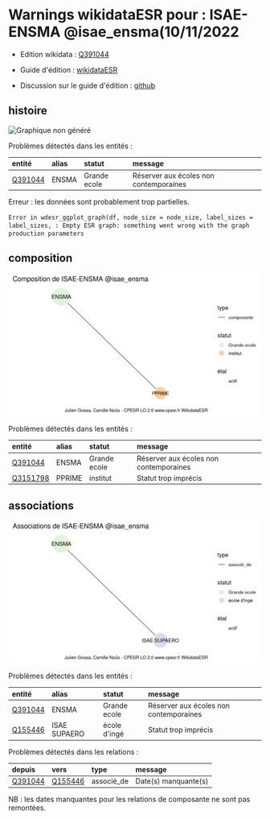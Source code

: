 Warnings wikidataESR pour : ISAE-ENSMA @isae_ensma(10/11/2022
================

- Edition wikidata : [Q391044](https://www.wikidata.org/wiki/Q391044)
- Guide d'édition : [wikidataESR](https://github.com/cpesr/wikidataESR/)

- Discussion sur le guide d'édition : [github](https://github.com/cpesr/wikidataESR/issues)



## histoire 

![Graphique non généré](Q391044-histoire.png) 

Problèmes détectés dans les entités :

|entité                                           |alias |statut       |message                                |
|:------------------------------------------------|:-----|:------------|:--------------------------------------|
|[Q391044](https://www.wikidata.org/wiki/Q391044) |ENSMA |Grande ecole |Réserver aux écoles non contemporaines |

 


Erreur : les données sont probablement trop partielles.
```
Error in wdesr_ggplot_graph(df, node_size = node_size, label_sizes = label_sizes, : Empty ESR graph: something went wrong with the graph production parameters

``` 



## composition 

![Graphique non généré](Q391044-composition.png) 

Problèmes détectés dans les entités :

|entité                                             |alias  |statut       |message                                |
|:--------------------------------------------------|:------|:------------|:--------------------------------------|
|[Q391044](https://www.wikidata.org/wiki/Q391044)   |ENSMA  |Grande ecole |Réserver aux écoles non contemporaines |
|[Q3151798](https://www.wikidata.org/wiki/Q3151798) |PPRIME |institut     |Statut trop imprécis                   |

 



## associations 

![Graphique non généré](Q391044-associations.png) 

Problèmes détectés dans les entités :

|entité                                           |alias        |statut       |message                                |
|:------------------------------------------------|:------------|:------------|:--------------------------------------|
|[Q391044](https://www.wikidata.org/wiki/Q391044) |ENSMA        |Grande ecole |Réserver aux écoles non contemporaines |
|[Q155446](https://www.wikidata.org/wiki/Q155446) |ISAE SUPAERO |école d'ingé |Statut trop imprécis                   |

Problèmes détectés dans les relations :

|depuis                                           |vers                                             |type       |message              |
|:------------------------------------------------|:------------------------------------------------|:----------|:--------------------|
|[Q391044](https://www.wikidata.org/wiki/Q391044) |[Q155446](https://www.wikidata.org/wiki/Q155446) |associé_de |Date(s) manquante(s) |

NB : les dates manquantes pour les relations de composante ne sont pas remontées. 

